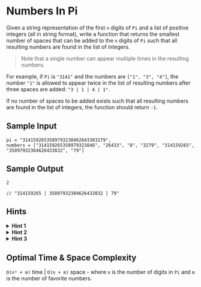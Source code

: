 # Numbers In Pi

Given a string representation of the first `n` digits of `Pi` and a list of positive integers (all in string format), write a function that returns the smallest number of spaces that can be added to the `n` digits of `Pi` such that all resulting numbers are found in the list of integers.

> Note that a single number can appear multiple times in the resulting numbers.

For example, if `Pi` is `"3141"` and the numbers are `["1", "3", "4"]`, the number `"1"` is allowed to appear twice in the list of resulting numbers after three spaces are added: `"3 | 1 | 4 | 1"`.

If no number of spaces to be added exists such that all resulting numbers are found in the list of integers, the function should return `-1`.

## Sample Input

```plaintext
pi = "3141592653589793238462643383279",
numbers = ["314159265358979323846", "26433", "8", "3279", "314159265", "35897932384626433832", "79"]
```

## Sample Output

```plaintext
2 

// "314159265 | 35897932384626433832 | 79"
```

## Hints

<details>
<summary><b>Hint 1</b></summary>

You'll need to look numbers up quickly; is the input array the best data structure for this?

</details>

<details>
<summary><b>Hint 2</b></summary>

Dump every favorite number in a hash table for fast lookup. Iterate through the digits of `Pi`, checking if every prefix of the `n` digits is a favorite number. What should you do if you find that a prefix of the `n` digits of `Pi` is a favorite number?

</details>

<details>
<summary><b>Hint 3</b></summary>

Going off of `Hint #2`, if you find a prefix of the `n` digits of `Pi` that is a favorite number, try adding `1` space after it and then recursively calculating the smallest number of spaces in the suffix that comes after it. Do this for every prefix, and you'll find the answer. Can this method be optimized with a cache?

</details>

## Optimal Time & Space Complexity

`O(n³ + m)` time | `O(n + m)` space - where `n` is the number of digits in `Pi` and `m` is the number of favorite numbers.
